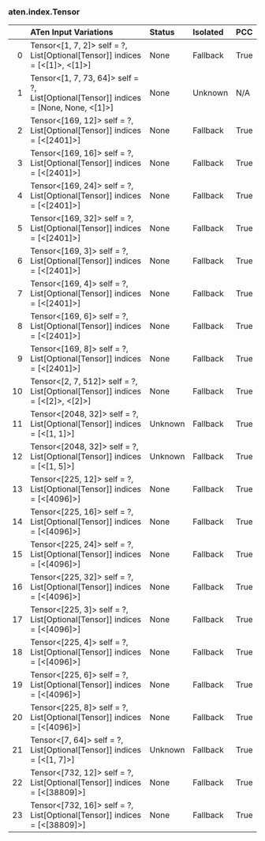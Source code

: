 ### aten.index.Tensor
|    | ATen Input Variations                                                                    | Status   | Isolated   | PCC   |
|---:|:-----------------------------------------------------------------------------------------|:---------|:-----------|:------|
|  0 | Tensor<[1, 7, 2]> self = ?,<br>List[Optional[Tensor]] indices = [<[1]>, <[1]>]           | None     | Fallback   | True  |
|  1 | Tensor<[1, 7, 73, 64]> self = ?,<br>List[Optional[Tensor]] indices = [None, None, <[1]>] | None     | Unknown    | N/A   |
|  2 | Tensor<[169, 12]> self = ?,<br>List[Optional[Tensor]] indices = [<[2401]>]               | None     | Fallback   | True  |
|  3 | Tensor<[169, 16]> self = ?,<br>List[Optional[Tensor]] indices = [<[2401]>]               | None     | Fallback   | True  |
|  4 | Tensor<[169, 24]> self = ?,<br>List[Optional[Tensor]] indices = [<[2401]>]               | None     | Fallback   | True  |
|  5 | Tensor<[169, 32]> self = ?,<br>List[Optional[Tensor]] indices = [<[2401]>]               | None     | Fallback   | True  |
|  6 | Tensor<[169, 3]> self = ?,<br>List[Optional[Tensor]] indices = [<[2401]>]                | None     | Fallback   | True  |
|  7 | Tensor<[169, 4]> self = ?,<br>List[Optional[Tensor]] indices = [<[2401]>]                | None     | Fallback   | True  |
|  8 | Tensor<[169, 6]> self = ?,<br>List[Optional[Tensor]] indices = [<[2401]>]                | None     | Fallback   | True  |
|  9 | Tensor<[169, 8]> self = ?,<br>List[Optional[Tensor]] indices = [<[2401]>]                | None     | Fallback   | True  |
| 10 | Tensor<[2, 7, 512]> self = ?,<br>List[Optional[Tensor]] indices = [<[2]>, <[2]>]         | None     | Fallback   | True  |
| 11 | Tensor<[2048, 32]> self = ?,<br>List[Optional[Tensor]] indices = [<[1, 1]>]              | Unknown  | Fallback   | True  |
| 12 | Tensor<[2048, 32]> self = ?,<br>List[Optional[Tensor]] indices = [<[1, 5]>]              | Unknown  | Fallback   | True  |
| 13 | Tensor<[225, 12]> self = ?,<br>List[Optional[Tensor]] indices = [<[4096]>]               | None     | Fallback   | True  |
| 14 | Tensor<[225, 16]> self = ?,<br>List[Optional[Tensor]] indices = [<[4096]>]               | None     | Fallback   | True  |
| 15 | Tensor<[225, 24]> self = ?,<br>List[Optional[Tensor]] indices = [<[4096]>]               | None     | Fallback   | True  |
| 16 | Tensor<[225, 32]> self = ?,<br>List[Optional[Tensor]] indices = [<[4096]>]               | None     | Fallback   | True  |
| 17 | Tensor<[225, 3]> self = ?,<br>List[Optional[Tensor]] indices = [<[4096]>]                | None     | Fallback   | True  |
| 18 | Tensor<[225, 4]> self = ?,<br>List[Optional[Tensor]] indices = [<[4096]>]                | None     | Fallback   | True  |
| 19 | Tensor<[225, 6]> self = ?,<br>List[Optional[Tensor]] indices = [<[4096]>]                | None     | Fallback   | True  |
| 20 | Tensor<[225, 8]> self = ?,<br>List[Optional[Tensor]] indices = [<[4096]>]                | None     | Fallback   | True  |
| 21 | Tensor<[7, 64]> self = ?,<br>List[Optional[Tensor]] indices = [<[1, 7]>]                 | Unknown  | Fallback   | True  |
| 22 | Tensor<[732, 12]> self = ?,<br>List[Optional[Tensor]] indices = [<[38809]>]              | None     | Fallback   | True  |
| 23 | Tensor<[732, 16]> self = ?,<br>List[Optional[Tensor]] indices = [<[38809]>]              | None     | Fallback   | True  |

